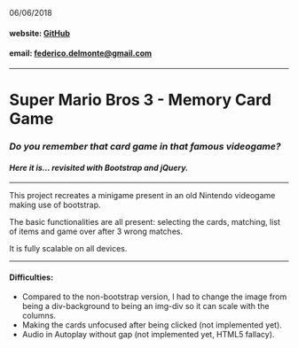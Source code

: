 06/06/2018

#### website: [GitHub](https://github.com/FDMcreative/) 

#### email: [federico.delmonte@gmail.com](federico.delmonte@gmail.com)

---

# Super Mario Bros 3 - Memory Card Game
### *Do you remember that card game in that famous videogame?*
#### *Here it is... revisited with Bootstrap and jQuery.*

---

This project recreates a minigame present in an old Nintendo videogame making use of bootstrap.

The basic functionalities are all present: selecting the cards, matching, list of items and game over after 3 wrong matches.

It is fully scalable on all devices.

---

#### Difficulties:

- Compared to the non-bootstrap version, I had to change the image from being a div-background to being an img-div so it can scale with the columns.
- Making the cards unfocused after being clicked (not implemented yet).
- Audio in Autoplay without gap (not implemented yet, HTML5 fallacy).